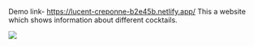 Demo link- https://lucent-creponne-b2e45b.netlify.app/
This a website which shows information about different cocktails.

![](https://github.com/Johnsonarul123/cocktails/blob/main/Cocktails%20Complete%20-%20Google%20Chrome%202023-01-21%2013-21-21.gif)
